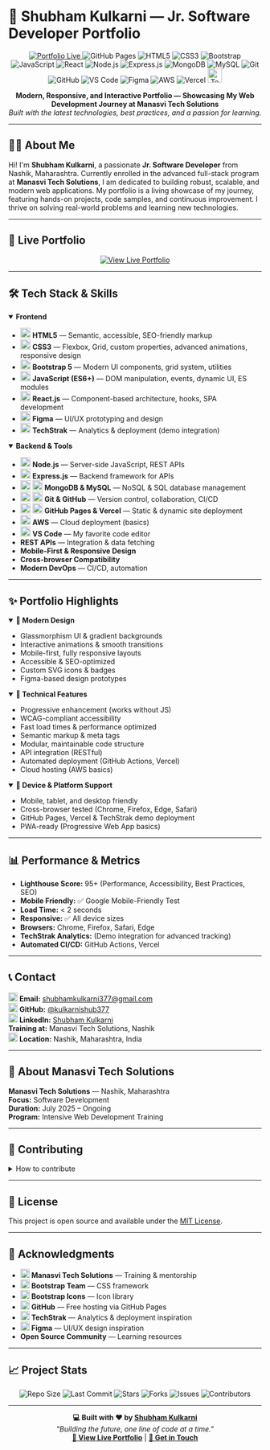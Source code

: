 # 🚀 Shubham Kulkarni — Jr. Software Developer Portfolio

<p align="center">
   <a href="https://kulkarnishub377.github.io/sk/" target="_blank">
      <img src="https://img.shields.io/badge/Portfolio-Live-brightgreen?style=for-the-badge&logo=github" alt="Portfolio Live">
   </a>
   <img src="https://img.shields.io/badge/Deployed%20on-GitHub%20Pages-blue?style=for-the-badge&logo=githubpages&logoColor=white" alt="GitHub Pages">
   <img src="https://img.shields.io/badge/HTML5-E34F26?style=for-the-badge&logo=html5&logoColor=white" alt="HTML5">
   <img src="https://img.shields.io/badge/CSS3-1572B6?style=for-the-badge&logo=css3&logoColor=white" alt="CSS3">
   <img src="https://img.shields.io/badge/Bootstrap-563D7C?style=for-the-badge&logo=bootstrap&logoColor=white" alt="Bootstrap">
   <img src="https://img.shields.io/badge/JavaScript-F7DF1E?style=for-the-badge&logo=javascript&logoColor=black" alt="JavaScript">
   <img src="https://img.shields.io/badge/React-20232A?style=for-the-badge&logo=react&logoColor=61DAFB" alt="React">
   <img src="https://img.shields.io/badge/Node.js-339933?style=for-the-badge&logo=nodedotjs&logoColor=white" alt="Node.js">
   <img src="https://img.shields.io/badge/Express.js-000000?style=for-the-badge&logo=express&logoColor=white" alt="Express.js">
   <img src="https://img.shields.io/badge/MongoDB-47A248?style=for-the-badge&logo=mongodb&logoColor=white" alt="MongoDB">
   <img src="https://img.shields.io/badge/MySQL-4479A1?style=for-the-badge&logo=mysql&logoColor=white" alt="MySQL">
   <img src="https://img.shields.io/badge/Git-F05032?style=for-the-badge&logo=git&logoColor=white" alt="Git">
   <img src="https://img.shields.io/badge/GitHub-181717?style=for-the-badge&logo=github&logoColor=white" alt="GitHub">
   <img src="https://img.shields.io/badge/VS%20Code-007ACC?style=for-the-badge&logo=visualstudiocode&logoColor=white" alt="VS Code">
   <img src="https://img.shields.io/badge/Figma-F24E1E?style=for-the-badge&logo=figma&logoColor=white" alt="Figma">
   <img src="https://img.shields.io/badge/AWS-232F3E?style=for-the-badge&logo=amazonaws&logoColor=white" alt="AWS">
   <img src="https://img.shields.io/badge/Vercel-000000?style=for-the-badge&logo=vercel&logoColor=white" alt="Vercel">
   <img src="https://img.shields.io/badge/TechStrak-232F3E?style=for-the-badge&logo=data:image/svg+xml;base64,PHN2ZyBmaWxsPSIjZmZmIiB2aWV3Qm94PSIwIDAgMzAgMzAiIHdpZHRoPSIzMCIgaGVpZ2h0PSIzMCI+PHJlY3Qgd2lkdGg9IjMwIiBoZWlnaHQ9IjMwIiByeD0iNSIgZmlsbD0iIzIzMmYzZSIvPjx0ZXh0IHg9IjE1IiB5PSIyMCIgdGV4dC1hbmNob3I9Im1pZGRsZSIgZm9udC1zaXplPSIxMCIgZmlsbD0iI2ZmZiI+VFM8L3RleHQ+PC9zdmc+" alt="TechStrak" title="TechStrak" height="28">
</p>

<p align="center">
   <b>Modern, Responsive, and Interactive Portfolio — Showcasing My Web Development Journey at Manasvi Tech Solutions</b><br>
   <i>Built with the latest technologies, best practices, and a passion for learning.</i>
</p>

---

## 👨‍💻 About Me

Hi! I'm <b>Shubham Kulkarni</b>, a passionate <b>Jr. Software Developer</b> from Nashik, Maharashtra. Currently enrolled in the advanced full-stack program at <b>Manasvi Tech Solutions</b>, I am dedicated to building robust, scalable, and modern web applications. My portfolio is a living showcase of my journey, featuring hands-on projects, code samples, and continuous improvement. I thrive on solving real-world problems and learning new technologies.

---

## 🌟 Live Portfolio

<p align="center">
   <a href="https://kulkarnishub377.github.io/sk/" target="_blank">
      <img src="https://img.shields.io/badge/View%20Live-Portfolio-green?style=for-the-badge&logo=github" alt="View Live Portfolio">
   </a>
</p>

---

## 🛠️ Tech Stack & Skills

<details open>
<summary><b>Frontend</b></summary>

- <img src="https://cdn.jsdelivr.net/gh/devicons/devicon/icons/html5/html5-original.svg" width="20" alt="HTML5"> <b>HTML5</b> — Semantic, accessible, SEO-friendly markup
- <img src="https://cdn.jsdelivr.net/gh/devicons/devicon/icons/css3/css3-original.svg" width="20" alt="CSS3"> <b>CSS3</b> — Flexbox, Grid, custom properties, advanced animations, responsive design
- <img src="https://cdn.jsdelivr.net/gh/devicons/devicon/icons/bootstrap/bootstrap-original.svg" width="20" alt="Bootstrap"> <b>Bootstrap 5</b> — Modern UI components, grid system, utilities
- <img src="https://cdn.jsdelivr.net/gh/devicons/devicon/icons/javascript/javascript-original.svg" width="20" alt="JavaScript"> <b>JavaScript (ES6+)</b> — DOM manipulation, events, dynamic UI, ES modules
- <img src="https://cdn.jsdelivr.net/gh/devicons/devicon/icons/react/react-original.svg" width="20" alt="React"> <b>React.js</b> — Component-based architecture, hooks, SPA development
- <img src="https://cdn.jsdelivr.net/gh/devicons/devicon/icons/figma/figma-original.svg" width="20" alt="Figma"> <b>Figma</b> — UI/UX prototyping and design
- <img src="https://img.shields.io/badge/TechStrak-232F3E?style=flat-square&logo=data:image/svg+xml;base64,PHN2ZyBmaWxsPSIjZmZmIiB2aWV3Qm94PSIwIDAgMzAgMzAiIHdpZHRoPSIzMCIgaGVpZ2h0PSIzMCI+PHJlY3Qgd2lkdGg9IjMwIiBoZWlnaHQ9IjMwIiByeD0iNSIgZmlsbD0iIzIzMmYzZSIvPjx0ZXh0IHg9IjE1IiB5PSIyMCIgdGV4dC1hbmNob3I9Im1pZGRsZSIgZm9udC1zaXplPSIxMCIgZmlsbD0iI2ZmZiI+VFM8L3RleHQ+PC9zdmc+" width="20" alt="TechStrak"> <b>TechStrak</b> — Analytics & deployment (demo integration)

</details>

<details open>
<summary><b>Backend & Tools</b></summary>

- <img src="https://cdn.jsdelivr.net/gh/devicons/devicon/icons/nodejs/nodejs-original.svg" width="20" alt="Node.js"> <b>Node.js</b> — Server-side JavaScript, REST APIs
- <img src="https://cdn.jsdelivr.net/gh/devicons/devicon/icons/express/express-original.svg" width="20" alt="Express.js"> <b>Express.js</b> — Backend framework for APIs
- <img src="https://cdn.jsdelivr.net/gh/devicons/devicon/icons/mongodb/mongodb-original.svg" width="20" alt="MongoDB"> <img src="https://cdn.jsdelivr.net/gh/devicons/devicon/icons/mysql/mysql-original.svg" width="20" alt="MySQL"> <b>MongoDB & MySQL</b> — NoSQL & SQL database management
- <img src="https://cdn.jsdelivr.net/gh/devicons/devicon/icons/git/git-original.svg" width="20" alt="Git"> <img src="https://cdn.jsdelivr.net/gh/devicons/devicon/icons/github/github-original.svg" width="20" alt="GitHub"> <b>Git & GitHub</b> — Version control, collaboration, CI/CD
- <img src="https://cdn.jsdelivr.net/gh/devicons/devicon/icons/github/github-original.svg" width="20" alt="GitHub Pages"> <img src="https://cdn.jsdelivr.net/gh/devicons/devicon/icons/vercel/vercel-original.svg" width="20" alt="Vercel"> <b>GitHub Pages & Vercel</b> — Static & dynamic site deployment
- <img src="https://cdn.jsdelivr.net/gh/devicons/devicon/icons/amazonwebservices/amazonwebservices-original.svg" width="20" alt="AWS"> <b>AWS</b> — Cloud deployment (basics)
- <img src="https://cdn.jsdelivr.net/gh/devicons/devicon/icons/vscode/vscode-original.svg" width="20" alt="VS Code"> <b>VS Code</b> — My favorite code editor
- <b>REST APIs</b> — Integration & data fetching
- <b>Mobile-First & Responsive Design</b>
- <b>Cross-browser Compatibility</b>
- <b>Modern DevOps</b> — CI/CD, automation

</details>

---

## ✨ Portfolio Highlights

<details open>
<summary><b>🎨 Modern Design</b></summary>

- Glassmorphism UI & gradient backgrounds
- Interactive animations & smooth transitions
- Mobile-first, fully responsive layouts
- Accessible & SEO-optimized
- Custom SVG icons & badges
- Figma-based design prototypes

</details>

<details open>
<summary><b>🔧 Technical Features</b></summary>

- Progressive enhancement (works without JS)
- WCAG-compliant accessibility
- Fast load times & performance optimized
- Semantic markup & meta tags
- Modular, maintainable code structure
- API integration (RESTful)
- Automated deployment (GitHub Actions, Vercel)
- Cloud hosting (AWS basics)

</details>

<details open>
<summary><b>📱 Device & Platform Support</b></summary>

- Mobile, tablet, and desktop friendly
- Cross-browser tested (Chrome, Firefox, Edge, Safari)
- GitHub Pages, Vercel & TechStrak demo deployment
- PWA-ready (Progressive Web App basics)

</details>

---

## 📊 Performance & Metrics

- <b>Lighthouse Score:</b> 95+ (Performance, Accessibility, Best Practices, SEO)
- <b>Mobile Friendly:</b> ✅ Google Mobile-Friendly Test
- <b>Load Time:</b> < 2 seconds
- <b>Responsive:</b> ✅ All device sizes
- <b>Browsers:</b> Chrome, Firefox, Safari, Edge
- <b>TechStrak Analytics:</b> (Demo integration for advanced tracking)
- <b>Automated CI/CD:</b> GitHub Actions, Vercel

---

## 📞 Contact

<p>
   <img src="https://cdn.jsdelivr.net/gh/devicons/devicon/icons/google/google-original.svg" width="18" alt="Email"> <b>Email:</b> <a href="mailto:shubhamkulkarni377@gmail.com">shubhamkulkarni377@gmail.com</a><br>
   <img src="https://cdn.jsdelivr.net/gh/devicons/devicon/icons/github/github-original.svg" width="18" alt="GitHub"> <b>GitHub:</b> <a href="https://github.com/kulkarnishub377">@kulkarnishub377</a><br>
   <img src="https://cdn.jsdelivr.net/gh/devicons/devicon/icons/linkedin/linkedin-original.svg" width="18" alt="LinkedIn"> <b>LinkedIn:</b> <a href="https://www.linkedin.com/in/shubham-kulkarni-377/">Shubham Kulkarni</a><br>
  <b>Training at:</b> Manasvi Tech Solutions, Nashik<br>
   <img src="https://cdn.jsdelivr.net/gh/devicons/devicon/icons/googlemaps/googlemaps-original.svg" width="18" alt="Location"> <b>Location:</b> Nashik, Maharashtra, India<br>
</p>

---

## 🏢 About Manasvi Tech Solutions

<b>Manasvi Tech Solutions</b> — Nashik, Maharashtra<br>
<b>Focus:</b> Software Development<br>
<b>Duration:</b> July 2025 – Ongoing<br>
<b>Program:</b> Intensive Web Development Training

---

## 🤝 Contributing

<details>
<summary>How to contribute</summary>

1. Fork the repository
2. Create a feature branch (`git checkout -b feature/improvement`)
3. Commit your changes (`git commit -am 'Add some improvement'`)
4. Push to your branch (`git push origin feature/improvement`)
5. Create a Pull Request

</details>

---

## 📄 License

This project is open source and available under the [MIT License](LICENSE).

---

## 🙏 Acknowledgments

- <img src="https://cdn.jsdelivr.net/gh/devicons/devicon/icons/amazonwebservices/amazonwebservices-original.svg" width="18" alt="Manasvi Tech Solutions"> <b>Manasvi Tech Solutions</b> — Training & mentorship
- <img src="https://cdn.jsdelivr.net/gh/devicons/devicon/icons/bootstrap/bootstrap-original.svg" width="18" alt="Bootstrap"> <b>Bootstrap Team</b> — CSS framework
- <img src="https://cdn.jsdelivr.net/gh/devicons/devicon/icons/bootstrap/bootstrap-original.svg" width="18" alt="Bootstrap Icons"> <b>Bootstrap Icons</b> — Icon library
- <img src="https://cdn.jsdelivr.net/gh/devicons/devicon/icons/github/github-original.svg" width="18" alt="GitHub"> <b>GitHub</b> — Free hosting via GitHub Pages
- <img src="https://img.shields.io/badge/TechStrak-232F3E?style=flat-square&logo=data:image/svg+xml;base64,PHN2ZyBmaWxsPSIjZmZmIiB2aWV3Qm94PSIwIDAgMzAgMzAiIHdpZHRoPSIzMCIgaGVpZ2h0PSIzMCI+PHJlY3Qgd2lkdGg9IjMwIiBoZWlnaHQ9IjMwIiByeD0iNSIgZmlsbD0iIzIzMmYzZSIvPjx0ZXh0IHg9IjE1IiB5PSIyMCIgdGV4dC1hbmNob3I9Im1pZGRsZSIgZm9udC1zaXplPSIxMCIgZmlsbD0iI2ZmZiI+VFM8L3RleHQ+PC9zdmc+" width="18" alt="TechStrak"> <b>TechStrak</b> — Analytics & deployment inspiration
- <img src="https://cdn.jsdelivr.net/gh/devicons/devicon/icons/figma/figma-original.svg" width="18" alt="Figma"> <b>Figma</b> — UI/UX design inspiration
- <b>Open Source Community</b> — Learning resources

---

## 📈 Project Stats

<p align="center">
   <img src="https://img.shields.io/github/repo-size/kulkarnishub377/sk?style=for-the-badge&logo=github" alt="Repo Size">
   <img src="https://img.shields.io/github/last-commit/kulkarnishub377/sk?style=for-the-badge&logo=github" alt="Last Commit">
   <img src="https://img.shields.io/github/stars/kulkarnishub377/sk?style=for-the-badge&logo=github" alt="Stars">
   <img src="https://img.shields.io/github/forks/kulkarnishub377/sk?style=for-the-badge&logo=github" alt="Forks">
   <img src="https://img.shields.io/github/issues/kulkarnishub377/sk?style=for-the-badge&logo=github" alt="Issues">
   <img src="https://img.shields.io/github/contributors/kulkarnishub377/sk?style=for-the-badge&logo=github" alt="Contributors">
</p>

---

<p align="center">
   <b>💻 Built with ❤️ by <a href="https://github.com/kulkarnishub377">Shubham Kulkarni</a></b><br>
   <i>"Building the future, one line of code at a time."</i><br>
   <a href="https://kulkarnishub377.github.io/sk/" target="_blank"><b>🚀 View Live Portfolio</b></a> | <a href="mailto:shubhamkulkarni377@gmail.com"><b>📧 Get in Touch</b></a>
</p>
